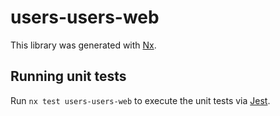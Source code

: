 # users-users-web

This library was generated with [Nx](https://nx.dev).

## Running unit tests

Run `nx test users-users-web` to execute the unit tests via [Jest](https://jestjs.io).
